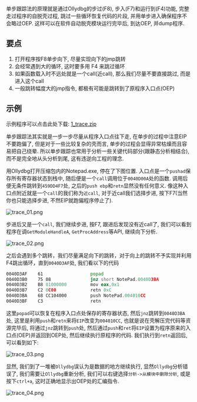单步跟踪法的原理就是通过Ollydbg的步过(F8), 步入(F7)和运行到(F4)功能, 完整走过程序的自脱壳过程, 跳过一些循环恢复代码的片段, 并用单步进入确保程序不会略过OEP. 这样可以在软件自动脱壳模块运行完毕后, 到达OEP, 并dump程序. 

## 要点

1. 打开程序按F8单步向下, 尽量实现向下的jmp跳转
2. 会经常遇到大的循环, 这时要多用 F4 来跳过循环
3. 如果函数载入时不远处就是一个call(近call), 那么我们尽量不要直接跳过, 而是进入这个call
4. 一般跳转幅度大的jmp指令, 都极有可能是跳转到了原程序入口点(OEP)

## 示例

示例程序可以点击此处下载: [1_trace.zip](/reverse/unpack/example/1_trace.zip)

单步跟踪法其实就是一步一步尽量从程序入口点往下走, 在单步的过程中注意EIP不要跑偏了, 但是对于一些比较复杂的壳而言, 单步的过程会显得异常枯燥而且容易把自己绕晕. 所以单步跟踪也常用于分析一些关键代码部分(跟静态分析相结合), 而不是完全地从头分析到尾, 这有违逆向工程的理念. 

用Ollydbg打开压缩包内的Notepad.exe, 停在了下图位置. 入口点是一个`pushad`保存所有寄存器状态到栈中, 随后便是一个`call`调用位于`0040D00A`处的函数. 调用后便无条件跳转到`459DD4F7`处, 之后的`push ebp`和`retn`显然没有任何意义. 像这种入口点附近就是一个`call`的我们称为`近call`, 对于近call我们选择步进, 按下F7(当然你也只能选择步进, 不然EIP就跑偏程序停止了). 

![trace_01.png](/reverse/unpack/figure/trace_01.png)

步进后又是一个`call`, 我们继续步进, 按F7, 跟进后发现没有近call了, 我们可以看到程序在调`GetModuleHandleA`, `GetProcAddress`等API, 继续向下分析. 

![trace_02.png](/reverse/unpack/figure/trace_02.png)

之后会遇到多个跳转，我们尽量满足向下的跳转，对于向上的跳转不予实现并利用F4跳出循环，直到`0040D3AF`处, 我们看以下的代码

``` asm
0040D3AF    61              	popad
0040D3B0    75 08           	jnz short NotePad.0040D3BA
0040D3B2    B8 01000000    	    mov eax,0x1
0040D3B7    C2 0C00         	retn 0xC
0040D3BA    68 CC104000     	push NotePad.004010CC
0040D3BF    C3              	retn
```

这里`popad`可以恢复在程序入口点处保存的寄存器状态, 然后`jnz`跳转到`0040D3BA`处, 这里是利用`push`和`retn`来将`EIP`改变为`004010CC`, 也就是说在壳解压完代码等资源完毕后, 将通过`jnz`跳转到`push`处, 然后通过`push`和`ret`将`EIP`设置为程序原来的入口点(OEP)并返回到OEP处, 然后继续执行原程序的代码. 我们执行到`retn`返回后, 可以看到如下:

![trace_03.png](https://github.com/ctf-wiki/ctf-wiki/blob/master/reverse/unpack/figure/trace_03.png)

显然, 我们到了一堆被`Ollydbg`误认为是数据的地方继续执行, 显然`Ollydbg`分析错误了, 我们需要让`Ollydbg`重新分析, 我们可以右键选择`分析->从模块中删除分析`, 或是按下`ctrl+a`, 这时正确地显示出OEP处的汇编指令. 

![trace_04.png](/reverse/unpack/figure/trace_04.png)